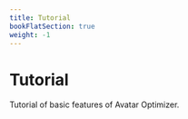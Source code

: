 ```yaml
---
title: Tutorial
bookFlatSection: true
weight: -1
---
```


# Tutorial

Tutorial of basic features of Avatar Optimizer.
